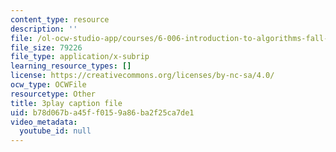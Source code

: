 ```yaml
---
content_type: resource
description: ''
file: /ol-ocw-studio-app/courses/6-006-introduction-to-algorithms-fall-2011/b78d067ba45ff0159a86ba2f25ca7de1_ENyox7kNKeY.srt
file_size: 79226
file_type: application/x-subrip
learning_resource_types: []
license: https://creativecommons.org/licenses/by-nc-sa/4.0/
ocw_type: OCWFile
resourcetype: Other
title: 3play caption file
uid: b78d067b-a45f-f015-9a86-ba2f25ca7de1
video_metadata:
  youtube_id: null
---
```

